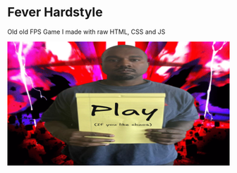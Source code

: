 # Fever Hardstyle

Old old FPS Game I made with raw HTML, CSS and JS

<a href="https://fever-hardstyle.vercel.app" target="_blank">
    <img src="./assets//imgs/preview.png">
</a>
